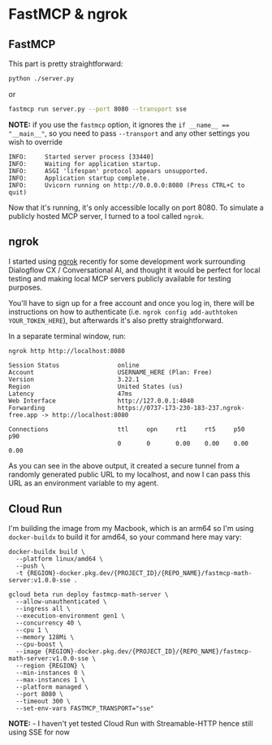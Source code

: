 # FastMCP & ngrok

## FastMCP
This part is pretty straightforward:
```sh
python ./server.py
```
or
```sh
fastmcp run server.py --port 8080 --transport sse
```

**NOTE:** if you use the `fastmcp` option, it ignores the `if __name__ == "__main__"`, so you need to pass `--transport` and any other settings you wish to override

```console
INFO:     Started server process [33440]
INFO:     Waiting for application startup.
INFO:     ASGI 'lifespan' protocol appears unsupported.
INFO:     Application startup complete.
INFO:     Uvicorn running on http://0.0.0.0:8080 (Press CTRL+C to quit)
```

Now that it's running, it's only accessible locally on port 8080.  To simulate a publicly hosted MCP server, I turned to a tool called `ngrok`.


## ngrok
I started using [ngrok](https://ngrok.com/) recently for some development work surrounding Dialogflow CX / Conversational AI, and thought it would be perfect for local testing and making local MCP servers publicly available for testing purposes.

You'll have to sign up for a free account and once you log in, there will be instructions on how to authenticate (i.e. `ngrok config add-authtoken YOUR_TOKEN_HERE`), but afterwards it's also pretty straightforward.

In a separate terminal window, run:
```sh
ngrok http http://localhost:8080
```

```console
Session Status                online
Account                       USERNAME_HERE (Plan: Free)
Version                       3.22.1
Region                        United States (us)
Latency                       47ms
Web Interface                 http://127.0.0.1:4040
Forwarding                    https://0737-173-230-183-237.ngrok-free.app -> http://localhost:8080

Connections                   ttl     opn     rt1     rt5     p50     p90
                              0       0       0.00    0.00    0.00    0.00
```

As you can see in the above output, it created a secure tunnel from a randomly generated public URL to my localhost, and now I can pass this URL as an environment variable to my agent.


## Cloud Run 
I'm building the image from my Macbook, which is an arm64 so I'm using `docker-buildx` to build it for amd64, so your command here may vary:
```
docker-buildx build \
  --platform linux/amd64 \
  --push \
  -t {REGION}-docker.pkg.dev/{PROJECT_ID}/{REPO_NAME}/fastmcp-math-server:v1.0.0-sse .
```

```
gcloud beta run deploy fastmcp-math-server \
  --allow-unauthenticated \
  --ingress all \
  --execution-environment gen1 \
  --concurrency 40 \
  --cpu 1 \
  --memory 128Mi \
  --cpu-boost \
  --image {REGION}-docker.pkg.dev/{PROJECT_ID}/{REPO_NAME}/fastmcp-math-server:v1.0.0-sse \
  --region {REGION} \
  --min-instances 0 \
  --max-instances 1 \
  --platform managed \
  --port 8080 \
  --timeout 300 \
  --set-env-vars FASTMCP_TRANSPORT="sse"
```
**NOTE:** - I haven't yet tested Cloud Run with Streamable-HTTP hence still using SSE for now
